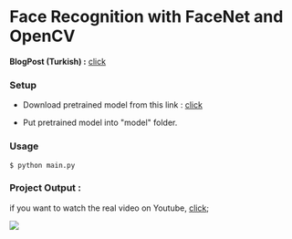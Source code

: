 # Face Recognition with FaceNet and OpenCV


**BlogPost (Turkish) :**  [click](https://medium.com/deep-learning-turkiye/facenet-ile-sherlock-ve-johnu-tan%C4%B1yal%C4%B1m-ef76c4b46e86)




### Setup

* Download pretrained model from this link : [click](https://drive.google.com/drive/folders/1pwQ3H4aJ8a6yyJHZkTwtjcL4wYWQb7bn)

* Put pretrained model into "model" folder.


### Usage

```$ python main.py```


### Project Output :

if you want to watch the real video on Youtube, <a href="http://www.youtube.com/watch?v=Wwua8ikpM1s">click</a>;

<img src="./resources/output_facenet.gif" />
